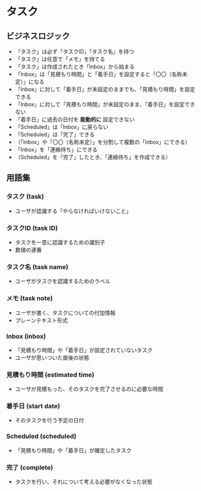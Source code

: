 # タスク

## ビジネスロジック

* 「タスク」は必ず「タスクID」「タスク名」を持つ
* 「タスク」は任意で「メモ」を持てる
* 「タスク」は作成されたとき「Inbox」から始まる
* 「Inbox」は「見積もり時間」と「着手日」を設定すると「〇〇（名称未定）」になる
* 「Inbox」に対して「着手日」が未設定のままでも、「見積もり時間」を設定できる
* 「Inbox」に対して「見積もり時間」が未設定のまま、「着手日」を設定できない
* 「着手日」に過去の日付を **能動的に** 設定できない
* 「Scheduled」は「Inbox」に戻らない
* 「Scheduled」は「完了」できる
* （「Inbox」や「〇〇（名称未定）」を分割して複数の「Inbox」にできる）
* 「Inbox」を「連絡待ち」にできる
* （Scheduled」を「完了」したとき、「連絡待ち」を作成できる）

## 用語集

### タスク (task)

* ユーザが認識する「やらなければいけないこと」

### タスクID (task ID)

* タスクを一意に認識するための識別子
* 数値の連番

### タスク名 (task name)

* ユーザがタスクを認識するためのラベル

### メモ (task note)

* ユーザが書く、タスクについての付加情報
* プレーンテキスト形式

### Inbox (inbox)

* 「見積もり時間」や「着手日」が設定されていないタスク
* ユーザが思いついた直後の状態

### 見積もり時間 (estimated time)

* ユーザが見積もった、そのタスクを完了させるのに必要な時間

### 着手日 (start date)

* そのタスクを行う予定の日付

### Scheduled (scheduled)

* 「見積もり時間」や「着手日」が確定したタスク

### 完了 (complete)

* タスクを行い、それについて考える必要がなくなった状態

